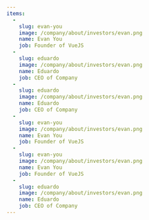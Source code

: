 ```yaml
---
items:
  -
    slug: evan-you
    image: /company/about/investors/evan.png
    name: Evan You
    job: Founder of VueJS
  -
    slug: eduardo
    image: /company/about/investors/evan.png
    name: Eduardo
    job: CEO of Company
  -
    slug: eduardo
    image: /company/about/investors/evan.png
    name: Eduardo
    job: CEO of Company
  -
    slug: evan-you
    image: /company/about/investors/evan.png
    name: Evan You
    job: Founder of VueJS
  -
    slug: evan-you
    image: /company/about/investors/evan.png
    name: Evan You
    job: Founder of VueJS
  -
    slug: eduardo
    image: /company/about/investors/evan.png
    name: Eduardo
    job: CEO of Company
---
```

